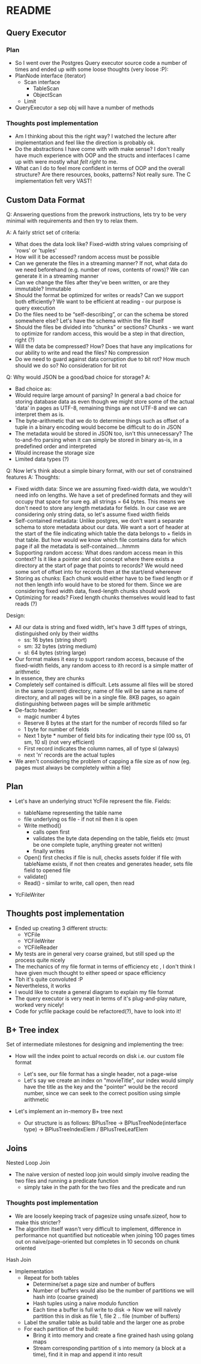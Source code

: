 # README

## Query Executor

### Plan

- So I went over the Postgres Query executor source code a number of times and ended up with some loose thoughts (very loose :P):
- PlanNode interface (iterator)
    - Scan interface
        - TableScan
        - ObjectScan
    - Limit
- QueryExecutor a sep obj will have a number of methods

### Thoughts post implementation

- Am I thinking about this the right way? I watched the lecture after implementation and feel like the direction is probably ok.
- Do the abstractions I have come with with make sense? I don't really have much experience with OOP and the structs and interfaces I came up with were mostly what _felt right_ to me. 
- What can I do to feel more confident in terms of OOP and the overall structure? Are there resources, books, patterns? Not really sure. The C implementation felt very VAST!


## Custom Data Format

Q: Answering questions from the prework instructions, lets try to be very minimal with requirements and then try to relax them.

A: A fairly strict set of criteria:
- What does the data look like? Fixed-width string values comprising of 'rows' or 'tuples'
- How will it be accessed? random access must be possible
- Can we generate the files in a streaming manner? If not, what data do we need beforehand (e.g. number of rows, contents of rows)? We can generate it in a streaming manner
- Can we change the files after they’ve been written, or are they immutable? Immutable
- Should the format be optimized for writes or reads? Can we support both efficiently? We want to be efficient at reading - our purpose is query execution
- Do the files need to be “self-describing”, or can the schema be stored somewhere else? Let's have the schema within the file itself
- Should the files be divided into “chunks” or sections? Chunks - we want to optimize for random access, this would be a step in that direction, right (?)
- Will the data be compressed? How? Does that have any implications for our ability to write and read the files? No compression
- Do we need to guard against data corruption due to bit rot? How much should we do so? No consideration for bit rot


Q: Why would JSON be a good/bad choice for storage?
A: 
- Bad choice as:
- Would require large amount of parsing? In general a bad choice for storing database data as even though we might store some of the actual 'data' in pages as UTF-8, remaining things are not UTF-8 and we can interpret them as is.
- The byte-arithmetic that we do to determine things such as offset of a tuple in a binary encoding would become be difficult to do in JSON
- The metadata would be stored in JSON too, isn't this unnecessary? The to-and-fro parsing when it can simply be stored in binary as-is, in a predefined order and interpreted
- Would increase the storage size
- Limited data types (?)


Q: Now let's think about a simple binary format, with our set of constrained features
A: 
Thoughts:
- Fixed width data: Since we are assuming fixed-width data, we wouldn't need info on lengths. We have a set of predefined formats and they will occupy that space for sure eg. all strings = 64 bytes. This means we don't need to store any length metadata for fields. In our case we are considering only string data, so let's assume fixed width fields
- Self-contained metadata: Unlike postgres, we don't want a separate schema to store metadata about our data. We want a sort of header at the start of the file indicating which table the data belongs to + fields in that table. But how would we know which file contains data for which page if all the metadata is self-contained....hmmm
- Supporting random access: What does random access mean in this context? Is it like a pointer and slot concept where there exists a directory at the start of page that points to records? We would need some sort of offset into for records then at the start/end whereever
- Storing as chunks: Each chunk would either have to be fixed length or if not then length info would have to be stored for them. Since we are considering fixed width data, fixed-length chunks should work
- Optimizing for reads? Fixed length chunks themselves would lead to fast reads (?)

Design:
- All our data is string and fixed width, let's have 3 diff types of strings, distinguished only by their widths
    - ss: 16 bytes (string short)
    - sm: 32 bytes (string medium)
    - sl: 64 bytes (string large)
- Our format makes it easy to support random access, because of the fixed-width fields, any random access to ith record is a simple matter of arithmetic
- In essence, they are chunks
- Completely self contained is difficult. Lets assume all files will be stored in the same (current) directory, name of file will be same as name of directory, and all pages will be in a single file. 8KB pages, so again distinguishing between pages will be simple arithmetic
- De-facto header:  
    - magic number 4 bytes
    - Reserve 8 bytes at the start for the number of records filled so far
    - 1 byte for number of fields
    - Next 1 byte * number of field bits for indicating their type (00 ss, 01 sm, 10 sl) (not very efficient)
    - First record indicates the column names, all of type sl (always)
    - next 'n' records are the actual tuples
- We aren't considering the problem of capping a file size as of now (eg. pages must always be completely within a file)



## Plan

- Let's have an underlying struct YcFile represent the file. Fields:
    - tableName representing the table name
    - file underlying os file - if not nil then it is open
    - Write method()
        - calls open first
        - validates the byte data depending on the table, fields etc (must be one complete tuple, anything greater not written)
        - finally writes 
    - Open() first checks if file is null, checks assets folder if file with tableName exists, if not then creates and generates header, sets file field to opened file
    - validate()
    - Read() - similar to write, call open, then read


- YcFileWriter


## Thoughts post implementation

- Ended up creating 3 different structs:
    - YCFile
    - YCFileWriter
    - YCFileReader
- My tests are in general very coarse grained, but still sped up the process quite nicely
- The mechanics of my file format in terms of efficiency etc , I don't think I have given much thought to either speed or space efficiency
- Tbh it's quite convoluted :P
- Nevertheless, it works
- I would like to create a general diagram to explain my file format
- The query executor is very neat in terms of it's plug-and-play nature, worked very nicely!
- Code for ycfile package could be refactored(?), have to look into it!


## B+ Tree index

Set of intermediate milestones for designing and implementing the tree:

- How will the index point to actual records on disk i.e. our custom file format
    - Let's see, our file format has a single header, not a page-wise 
    - Let's say we create an index on "movieTitle", our index would simply have the title as the key and the "pointer" would be the record number, since we can seek to the correct position using simple arithmetic

- Let's implement an in-memory B+ tree next
    - Our structure is as follows: BPlusTree -> BPlusTreeNode(interface type) -> BPlusTreeIndexElem / BPlusTreeLeafElem




## Joins

Nested Loop Join

- The naive version of nested loop join would simply involve reading the two files and running a predicate function
    - simply take in the path for the two files and the predicate and run

### Thoughts post implementation

- We are loosely keeping track of pagesize using unsafe.sizeof, how to make this stricter?
- The algorithm itself wasn't very difficult to implement, difference in performance not quantified but noticeable when joining 100 pages times out on naive/page-oriented but completes in 10 seconds on chunk oriented


Hash Join

- Implementation
    - Repeat for both tables
        - Determine/set a page size and number of buffers
        - Number of buffers would also be the number of partitions we will hash into (coarse grained)
        - Hash tuples using a naive modulo function
        - Each time a buffer is full write to disk -> Now we will naively partition this in disk as file 1, file 2 .. file (number of buffers)
    - Label the smaller table as build table and the larger one as probe
    - For each partition of the build:
        - Bring it into memory and create a fine grained hash using golang maps
        - Stream corresponding partition of s into memory (a block at a time), find it in map and append it into result
        
